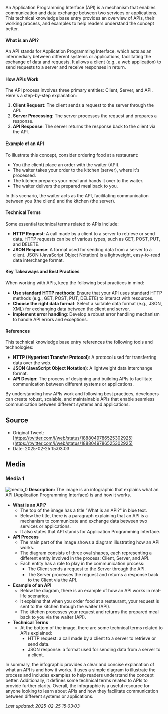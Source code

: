 An Application Programming Interface (API) is a mechanism that enables communication and data exchange between two services or applications. This technical knowledge base entry provides an overview of APIs, their working process, and examples to help readers understand the concept better.

#### What is an API?
An API stands for Application Programming Interface, which acts as an intermediary between different systems or applications, facilitating the exchange of data and requests. It allows a client (e.g., a web application) to send requests to a server and receive responses in return.

#### How APIs Work
The API process involves three primary entities: Client, Server, and API. Here's a step-by-step explanation:

1. **Client Request**: The client sends a request to the server through the API.
2. **Server Processing**: The server processes the request and prepares a response.
3. **API Response**: The server returns the response back to the client via the API.

#### Example of an API
To illustrate this concept, consider ordering food at a restaurant:

* You (the client) place an order with the waiter (API).
* The waiter takes your order to the kitchen (server), where it's processed.
* The kitchen prepares your meal and hands it over to the waiter.
* The waiter delivers the prepared meal back to you.

In this scenario, the waiter acts as the API, facilitating communication between you (the client) and the kitchen (the server).

#### Technical Terms
Some essential technical terms related to APIs include:

* **HTTP Request**: A call made by a client to a server to retrieve or send data. HTTP requests can be of various types, such as GET, POST, PUT, and DELETE.
* **JSON Response**: A format used for sending data from a server to a client. JSON (JavaScript Object Notation) is a lightweight, easy-to-read data interchange format.

#### Key Takeaways and Best Practices
When working with APIs, keep the following best practices in mind:

* **Use standard HTTP methods**: Ensure that your API uses standard HTTP methods (e.g., GET, POST, PUT, DELETE) to interact with resources.
* **Choose the right data format**: Select a suitable data format (e.g., JSON, XML) for exchanging data between the client and server.
* **Implement error handling**: Develop a robust error handling mechanism to handle API errors and exceptions.

#### References
This technical knowledge base entry references the following tools and technologies:

* **HTTP (Hypertext Transfer Protocol)**: A protocol used for transferring data over the web.
* **JSON (JavaScript Object Notation)**: A lightweight data interchange format.
* **API Design**: The process of designing and building APIs to facilitate communication between different systems or applications.

By understanding how APIs work and following best practices, developers can create robust, scalable, and maintainable APIs that enable seamless communication between different systems and applications.
## Source

- Original Tweet: [https://twitter.com/i/web/status/1888049786525302925](https://twitter.com/i/web/status/1888049786525302925)
- Date: 2025-02-25 15:03:03


## Media

### Media 1
![media_0](./media_0.jpg)
**Description:** The image is an infographic that explains what an API (Application Programming Interface) is and how it works.

*   **What is an API?**
    *   The top of the image has a title "What is an API?" in blue text.
    *   Below the title, there is a paragraph explaining that an API is a mechanism to communicate and exchange data between two services or applications.
    *   It also states that API stands for Application Programming Interface.
*   **API Process**
    *   The main part of the image shows a diagram illustrating how an API works.
    *   The diagram consists of three oval shapes, each representing a different entity involved in the process: Client, Server, and API.
    *   Each entity has a role to play in the communication process:
        *   The Client sends a request to the Server through the API.
        *   The Server processes the request and returns a response back to the Client via the API.
*   **Example of an API**
    *   Below the diagram, there is an example of how an API works in real-life scenarios.
    *   It explains that when you order food at a restaurant, your request is sent to the kitchen through the waiter (API).
    *   The kitchen processes your request and returns the prepared meal back to you via the waiter (API).
*   **Technical Terms**
    *   At the bottom of the image, there are some technical terms related to APIs explained:
        *   HTTP request: a call made by a client to a server to retrieve or send data.
        *   JSON response: a format used for sending data from a server to a client.

In summary, the infographic provides a clear and concise explanation of what an API is and how it works. It uses a simple diagram to illustrate the process and includes examples to help readers understand the concept better. Additionally, it defines some technical terms related to APIs to provide further clarity. Overall, the infographic is a useful resource for anyone looking to learn about APIs and how they facilitate communication between different systems or applications.

*Last updated: 2025-02-25 15:03:03*